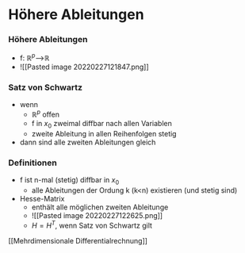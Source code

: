# Höhere Ableitungen
### Höhere Ableitungen
+ f: $ℝ^p$-->$ℝ$
+ ![[Pasted image 20220227121847.png]]

### Satz von Schwartz
+ wenn
	+  $ℝ^p$ offen
	+  f in $x_0$ zweimal diffbar nach allen Variablen
	+  zweite Ableitung in allen Reihenfolgen stetig
+  dann sind alle zweiten Ableitungen gleich

### Definitionen
+ f ist n-mal (stetig) diffbar in $x_0$
	+ alle Ableitungen der Ordung k (k<n) existieren (und stetig sind)
+ Hesse-Matrix
	+ enthält alle möglichen zweiten Ableitunge
	+ ![[Pasted image 20220227122625.png]]
	+ $H=H^T$, wenn Satz von Schwartz gilt

[[Mehrdimensionale Differentialrechnung]]